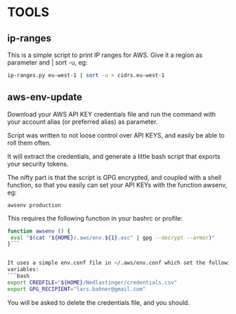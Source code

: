 TOOLS
=====


ip-ranges
---------

This is a simple script to print IP ranges for AWS. Give it a region
as parameter and | sort -u, eg:
```bash
ip-ranges.py eu-west-1 | sort -u > cidrs.eu-west-1
```


aws-env-update
--------------

Download your AWS API KEY credentials file and run the command
with your account alias (or preferred alias) as parameter.

Script was written to not loose control over API KEYS, and easily
be able to roll them often.

It will extract the credentials, and generate a little bash script
that exports your security tokens.

The nifty part is that the script is GPG encrypted, and coupled
with a shell function, so that you easily can set your API KEYs
with the function awsenv, eg:

    awsenv production

This requires the following function in your bashrc or profile:

```bash
function awsenv () {
 eval "$(cat "${HOME}/.aws/env.${1}.asc" | gpg --decrypt --armor)"
}```


It uses a simple env.conf file in ~/.aws/env.conf which set the following
variables:
```bash
export CREDFILE="${HOME}/Nedlastinger/credentials.csv"
export GPG_RECIPIENT="lars.bahner@gmail.com"
```

You will be asked to delete the credentials file, and you should.

